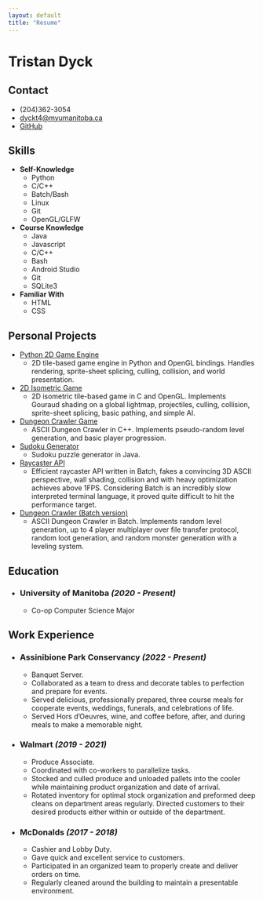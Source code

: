 ```yaml
---
layout: default
title: "Resume"
---
```


# Tristan **Dyck**

## Contact
- (204)362-3054
- dyckt4@myumanitoba.ca
- [GitHub](https://github.com/Berry2460)

## Skills
- **Self-Knowledge**
    - Python
    - C/C++
    - Batch/Bash
    - Linux
    - Git
    - OpenGL/GLFW
- **Course Knowledge**
    - Java
    - Javascript
    - C/C++
    - Bash
    - Android Studio
    - Git
    - SQLite3
- **Familiar With**
    - HTML
    - CSS

## Personal Projects
- [Python 2D Game Engine](https://github.com/Berry2460/tiles)
    - 2D tile-based game engine in Python and OpenGL bindings. Handles rendering, sprite-sheet splicing, culling, collision, and world presentation. 
- [2D Isometric Game](https://github.com/Berry2460/tiles)
    - 2D isometric tile-based game in C and OpenGL. Implements Gouraud shading on a global lightmap, projectiles, culling, collision, sprite-sheet splicing, basic pathing, and simple AI.
- [Dungeon Crawler Game](https://github.com/Berry2460/dungeon-cpp)
    - ASCII Dungeon Crawler in C++. Implements pseudo-random level generation, and basic player progression.
- [Sudoku Generator](https://github.com/Berry2460/SudokuMaker)
    - Sudoku puzzle generator in Java.
- [Raycaster API](https://github.com/Berry2460/shade_engine)
    - Efficient raycaster API written in Batch, fakes a convincing 3D ASCII perspective, wall shading, collision and with heavy optimization achieves above 1FPS. Considering Batch is an incredibly slow interpreted terminal language, it proved quite difficult to hit the performance target.
- [Dungeon Crawler (Batch version)](https://github.com/Berry2460/dungeons)
    - ASCII Dungeon Crawler in Batch. Implements random level generation, up to 4 player multiplayer over file transfer protocol, random loot generation, and random monster generation with a leveling system.

## Education
- ### **University of Manitoba** ***(2020 - Present)***
    - Co-op Computer Science Major

## Work Experience

- ### **Assinibione Park Conservancy** ***(2022 - Present)***
    - Banquet Server.
    - Collaborated as a team to dress and decorate tables to perfection and prepare for events.
    - Served delicious, professionally prepared, three course meals for cooperate events, weddings, funerals, and celebrations of life.
    - Served Hors d’Oeuvres, wine, and coffee before, after, and during meals to make a memorable night.

- ### **Walmart** ***(2019 - 2021)***
    - Produce Associate.
    - Coordinated with co-workers to parallelize tasks.
    - Stocked and culled produce and unloaded pallets into the cooler while maintaining product organization and date of arrival.
    - Rotated inventory for optimal stock organization and preformed deep cleans on department areas regularly. Directed customers to their desired products either within or outside of the department.

- ### **McDonalds** ***(2017 - 2018)***
    - Cashier and Lobby Duty.
    - Gave quick and excellent service to customers.
    - Participated in an organized team to properly create and deliver orders on time.
    - Regularly cleaned around the building to maintain a presentable environment.
